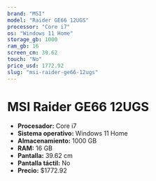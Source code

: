 ```yaml
---
brand: "MSI"
model: "Raider GE66 12UGS"
processor: "Core i7"
os: "Windows 11 Home"
storage_gb: 1000
ram_gb: 16
screen_cm: 39.62
touch: "No"
price_usd: 1772.92
slug: "msi-raider-ge66-12ugs"
---
```


# MSI Raider GE66 12UGS

- **Procesador:** Core i7
- **Sistema operativo:** Windows 11 Home
- **Almacenamiento:** 1000 GB
- **RAM:** 16 GB
- **Pantalla:** 39.62 cm
- **Pantalla táctil:** No
- **Precio:** $1772.92
